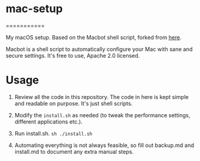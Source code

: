 # mac-setup
===========

My macOS setup. Based on the Macbot shell script, forked from [here](github.com/echohack/macbot.git).

Macbot is a shell script to automatically configure your Mac with sane and secure settings. It's free to use, Apache 2.0 licensed.

# Usage

1. Review all the code in this repository. The code in here is kept simple and readable on purpose. It's just shell scripts.

2. Modify the `install.sh` as needed (to tweak the performance settings, different applications etc.).

3. Run install.sh. `sh ./install.sh`

4. Automating everything is not always feasible, so fill out backup.md and install.md to document any extra manual steps.

